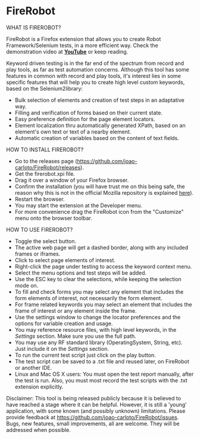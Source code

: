 FireRobot
=========

WHAT IS FIREROBOT?

FireRobot is a Firefox extension that allows you to create Robot Framework/Selenium tests, in a more efficient way. Check the demonstration video at <strong><a href='http://youtu.be/uzRwY6xkTC0' target='_blank'>YouTube</a></strong> or keep reading.

Keyword driven testing is in the far end of the spectrum from record and play tools, as far as test automation concerns. 
Although this tool has some features in common with record and play tools, it's interest lies in some specific features that will help you to create high level custom keywords, based on the Selenium2library:
- Bulk selection of elements and creation of test steps in an adaptative way.
- Filling and verification of forms based on their current state.
- Easy preference definition for the page element locators.
- Element localization thru automatically generated XPath, based on an element's own text or text of a nearby element.
- Automatic creation of variables based on the content of text fields.


HOW TO INSTALL FIREROBOT?

- Go to the releases page (https://github.com/joao-carloto/FireRobot/releases).
- Get the firerobot.xpi file.
- Drag it over a window of your Firefox browser.
- Confirm the installation (you will have trust me on this being safe, the reason why this is not in the official Mozilla repository is explained <a href="https://forums.mozilla.org/addons/viewtopic.php?f=21&t=19759">here</a>).
- Restart the browser.
- You may start the extension at the Developer menu.
- For more convenience drag the FireRobot icon from the "Customize" menu onto the browser toolbar.


HOW TO USE FIREROBOT?

- Toggle the select button.
- The active web page will get a dashed border, along with any included frames or iframes.
- Click to select page elements of interest.
- Right-click the page under testing to access the keyword context menu.
- Select the menu options and test steps will be added.
- Use the ESC key to clear the selections, while keeping the selection mode on.
- To fill and check forms you may select any element that includes the form elements of interest, not necessarily the form element.
- For frame related keywords you may select an element that includes the frame of interest or any element inside the frame.
- Use the settings window to change the locator preferences and the options for variable creation and usage.
- You may reference resource files, with high level keywords, in the *Settings* section. Make sure you use the full path.
- You may use any RF standard library (OperatingSystem, String, etc). Just include it on the *Settings* section.
- To run the current test script just click on the play button.
- The test script can be saved to a .txt file and reused later, on FireRobot or another IDE.
- Linux and Mac OS X users: You must open the test report manually, after the test is run. Also, you must most record the test scripts with the .txt extension explicitly.


Disclaimer: This tool is being released publicly because it is believed to have reached a stage where it can be helpful. However, it is still a 'young' application, with some known (and possibly unknown) limitations.
Please provide feedback at https://github.com/joao-carloto/FireRobot/issues. 
Bugs, new features, small improvements, all are welcome. They will be addressed when possible.
